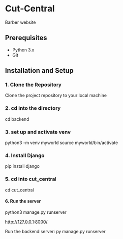 # Cut-Central
Barber website

## Prerequisites
- Python 3.x
- Git

## Installation and Setup

### 1. Clone the Repository
Clone the project repository to your local machine


### 2. cd into the directory 
cd backend

### 3. set up and activate venv
python3 -m venv myworld
source myworld/bin/activate

### 4. Install Django
pip install django

### 5. cd into cut_central
cd cut_central


#### 6. Run the server
python3 manage.py runserver

http://127.0.0.1:8000/



Run the backend server:
py manage.py runserver
